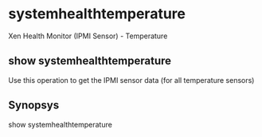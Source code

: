 # systemhealthtemperature

Xen Health Monitor (IPMI Sensor) -  Temperature

## show systemhealthtemperature

Use this operation to get the IPMI sensor data (for all temperature sensors)

## Synopsys 

show systemhealthtemperature
